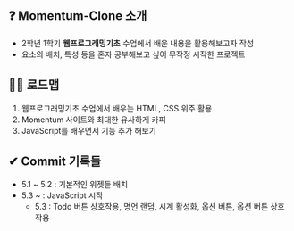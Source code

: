 ## ❓ Momentum-Clone 소개 
- 2학년 1학기 <b>웹프로그래밍기초</b> 수업에서 배운 내용을 활용해보고자 작성
- 요소의 배치, 특성 등을 혼자 공부해보고 싶어 무작정 시작한 프로젝트

## 🙋‍♀️ 로드맵 
1. 웹프로그래밍기초 수업에서 배우는 HTML, CSS 위주 활용
2. Momentum 사이트와 최대한 유사하게 카피
3. JavaScript를 배우면서 기능 추가 해보기

## ✔ Commit 기록들
- 5.1 ~ 5.2 : 기본적인 위젯들 배치
- 5.3 ~ : JavaScript 시작
    - 5.3 : Todo 버튼 상호작용, 명언 랜덤, 시계 활성화, 옵션 버튼, 옵션 버튼 상호작용